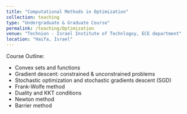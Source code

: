 ```yaml
---
title: "Computational Methods in Optimization"
collection: teaching
type: "Undergraduate & Graduate Course"
permalink: /teaching/Optimization
venue: "Technion - Israel Institute of Technlogoy, ECE department"
location: "Haifa, Israel"
---
```


Course Outline: 
- Convex sets and functions
- Gradient descent: constrained & unconstrained problems
- Stochastic optimization and stochastic gradients descent (SGD)
- Frank-Wolfe method 
- Duality and KKT conditions
- Newton method
- Barrier method